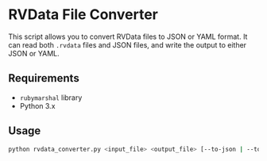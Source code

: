 # RVData File Converter

This script allows you to convert RVData files to JSON or YAML format. It can read both `.rvdata` files and JSON files, and write the output to either JSON or YAML.

## Requirements
- `rubymarshal` library
- Python 3.x

## Usage

```bash
python rvdata_converter.py <input_file> <output_file> [--to-json | --to-yaml]

